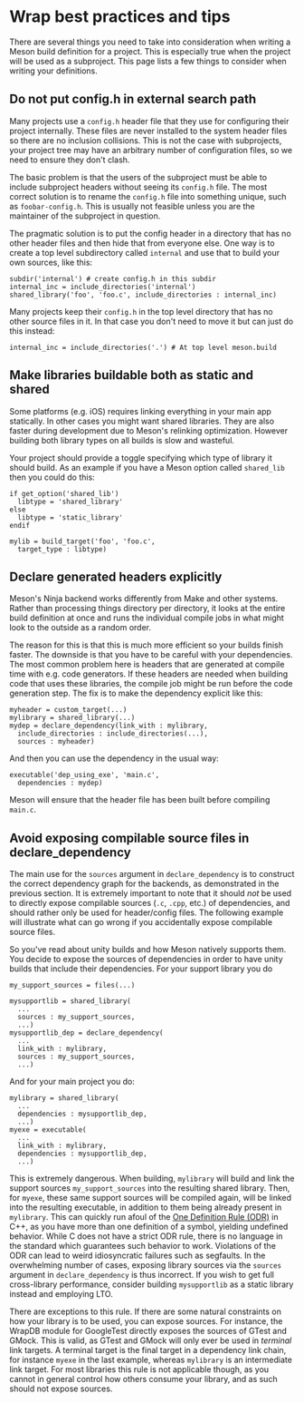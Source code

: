 # Wrap best practices and tips

There are several things you need to take into consideration when writing a Meson build definition for a project. This is especially true when the project will be used as a subproject. This page lists a few things to consider when writing your definitions.

## Do not put config.h in external search path

Many projects use a `config.h` header file that they use for configuring their project internally. These files are never installed to the system header files so there are no inclusion collisions. This is not the case with subprojects, your project tree may have an arbitrary number of configuration files, so we need to ensure they don't clash.

The basic problem is that the users of the subproject must be able to include subproject headers without seeing its `config.h` file. The most correct solution is to rename the `config.h` file into something unique, such as `foobar-config.h`. This is usually not feasible unless you are the maintainer of the subproject in question.

The pragmatic solution is to put the config header in a directory that has no other header files and then hide that from everyone else. One way is to create a top level subdirectory called `internal` and use that to build your own sources, like this:

```meson
subdir('internal') # create config.h in this subdir
internal_inc = include_directories('internal')
shared_library('foo', 'foo.c', include_directories : internal_inc)
```

Many projects keep their `config.h` in the top level directory that has no other source files in it. In that case you don't need to move it but can just do this instead:

```meson
internal_inc = include_directories('.') # At top level meson.build
```

## Make libraries buildable both as static and shared

Some platforms (e.g. iOS) requires linking everything in your main app statically. In other cases you might want shared libraries. They are also faster during development due to Meson's relinking optimization. However building both library types on all builds is slow and wasteful.

Your project should provide a toggle specifying which type of library it should build. As an example if you have a Meson option called `shared_lib` then you could do this:

```meson
if get_option('shared_lib')
  libtype = 'shared_library'
else
  libtype = 'static_library'
endif

mylib = build_target('foo', 'foo.c',
  target_type : libtype)
```

## Declare generated headers explicitly

Meson's Ninja backend works differently from Make and other systems. Rather than processing things directory per directory, it looks at the entire build definition at once and runs the individual compile jobs in what might look to the outside as a random order.

The reason for this is that this is much more efficient so your builds finish faster. The downside is that you have to be careful with your dependencies. The most common problem here is headers that are generated at compile time with e.g. code generators. If these headers are needed when building code that uses these libraries, the compile job might be run before the code generation step. The fix is to make the dependency explicit like this:

```meson
myheader = custom_target(...)
mylibrary = shared_library(...)
mydep = declare_dependency(link_with : mylibrary,
  include_directories : include_directories(...),
  sources : myheader)
```

And then you can use the dependency in the usual way:

```meson
executable('dep_using_exe', 'main.c',
  dependencies : mydep)
```

Meson will ensure that the header file has been built before compiling `main.c`.

## Avoid exposing compilable source files in declare_dependency

The main use for the `sources` argument in `declare_dependency` is to construct the correct dependency graph for the backends, as demonstrated in the previous section. It is extremely important to note that it should *not* be used to directly expose compilable sources (`.c`, `.cpp`, etc.) of dependencies, and should rather only be used for header/config files. The following example will illustrate what can go wrong if you accidentally expose compilable source files.

So you've read about unity builds and how Meson natively supports them. You decide to expose the sources of dependencies in order to have unity builds that include their dependencies. For your support library you do

```meson
my_support_sources = files(...)

mysupportlib = shared_library(
  ...
  sources : my_support_sources,
  ...)
mysupportlib_dep = declare_dependency(
  ...
  link_with : mylibrary,
  sources : my_support_sources,
  ...)
```

And for your main project you do:

```meson
mylibrary = shared_library(
  ...
  dependencies : mysupportlib_dep,
  ...)
myexe = executable(
  ...
  link_with : mylibrary,
  dependencies : mysupportlib_dep,
  ...)
```

This is extremely dangerous. When building, `mylibrary` will build and link the support sources `my_support_sources` into the resulting shared library. Then, for `myexe`, these same support sources will be compiled again, will be linked into the resulting executable, in addition to them being already present in `mylibrary`. This can quickly run afoul of the [One Definition Rule (ODR)](https://en.wikipedia.org/wiki/One_Definition_Rule) in C++, as you have more than one definition of a symbol, yielding undefined behavior. While C does not have a strict ODR rule, there is no language in the standard which guarantees such behavior to work. Violations of the ODR can lead to weird idiosyncratic failures such as segfaults. In the overwhelming number of cases, exposing library sources via the `sources` argument in `declare_dependency` is thus incorrect. If you wish to get full cross-library performance, consider building `mysupportlib` as a static library instead and employing LTO.

There are exceptions to this rule. If there are some natural constraints on how your library is to be used, you can expose sources. For instance, the WrapDB module for GoogleTest directly exposes the sources of GTest and GMock. This is valid, as GTest and GMock will only ever be used in *terminal* link targets. A terminal target is the final target in a dependency link chain, for instance `myexe` in the last example, whereas `mylibrary` is an intermediate link target. For most libraries this rule is not applicable though, as you cannot in general control how others consume your library, and as such should not expose sources.
